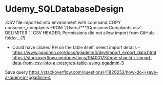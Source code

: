 # Udemy_SQLDatabaseDesign
.CSV file imported into environment with command
COPY consumer_complaints FROM '/Users/***/ConsumerComplaints.csv' DELIMITER ',' CSV HEADER;
Permissions did not allow import from GitHub folder...(?)
- Could have clicked RH on the table itself, select import
details - https://www.pgadmin.org/docs/pgadmin4/dev/import_export_data.html 
https://stackoverflow.com/questions/19400173/how-should-i-import-data-from-csv-into-a-postgres-table-using-pgadmin-3

Save query 
https://stackoverflow.com/questions/41820252/how-do-i-save-a-query-in-pgadmin-4

